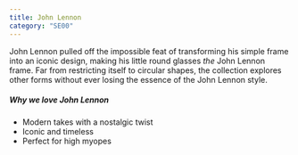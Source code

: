 ```yaml
---
title: John Lennon
category: "SE00"
---
```


<div class="employee-heading">
John Lennon pulled off the impossible feat of transforming his simple frame into an iconic design, making his little round glasses <i>the</i> John Lennon frame. Far from restricting itself to circular shapes, the collection explores other forms without ever losing the essence of the John Lennon style.
</div>

##### Why we love John Lennon

- Modern takes with a nostalgic twist
- Iconic and timeless
- Perfect for high myopes
